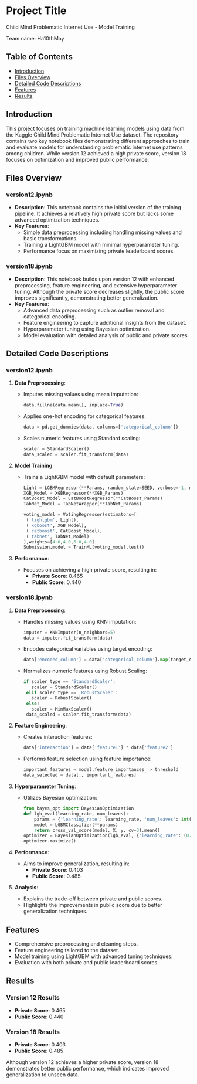 # Project Title

Child Mind Problematic Internet Use - Model Training

Team name: Ha10thMay


## Table of Contents

- [Introduction](#introduction)
- [Files Overview](#files-overview)
- [Detailed Code Descriptions](#detailed-code-descriptions)
- [Features](#features)
- [Results](#results)

## Introduction

This project focuses on training machine learning models using data from the Kaggle Child Mind Problematic Internet Use dataset. The repository contains two key notebook files demonstrating different approaches to train and evaluate models for understanding problematic internet use patterns among children. While version 12 achieved a high private score, version 18 focuses on optimization and improved public performance.

## Files Overview

### version12.ipynb
- **Description**: This notebook contains the initial version of the training pipeline. It achieves a relatively high private score but lacks some advanced optimization techniques.
- **Key Features**:
  - Simple data preprocessing including handling missing values and basic transformations.
  - Training a LightGBM model with minimal hyperparameter tuning.
  - Performance focus on maximizing private leaderboard scores.

### version18.ipynb
- **Description**: This notebook builds upon version 12 with enhanced preprocessing, feature engineering, and extensive hyperparameter tuning. Although the private score decreases slightly, the public score improves significantly, demonstrating better generalization.
- **Key Features**:
  - Advanced data preprocessing such as outlier removal and categorical encoding.
  - Feature engineering to capture additional insights from the dataset.
  - Hyperparameter tuning using Bayesian optimization.
  - Model evaluation with detailed analysis of public and private scores.

## Detailed Code Descriptions

### version12.ipynb

1. **Data Preprocessing**:
   - Imputes missing values using mean imputation:
     ```python
     data.fillna(data.mean(), inplace=True)
     ```
   - Applies one-hot encoding for categorical features:
     ```python
     data = pd.get_dummies(data, columns=['categorical_column'])
     ```
   - Scales numeric features using Standard scaling:
     ```python
     scaler = StandardScaler()
     data_scaled = scaler.fit_transform(data)
     ```

2. **Model Training**:
   - Trains a LightGBM model with default parameters:
     ```python
     Light = LGBMRegressor(**Params, random_state=SEED, verbose=-1, n_estimators=300)
     XGB_Model = XGBRegressor(**XGB_Params)
     CatBoost_Model = CatBoostRegressor(**CatBoost_Params)
     TabNet_Model = TabNetWrapper(**TabNet_Params)

     voting_model = VotingRegressor(estimators=[
      ('lightgbm', Light),
      ('xgboost', XGB_Model),
      ('catboost', CatBoost_Model),
      ('tabnet', TabNet_Model)
     ],weights=[4.0,4.0,5.0,4.0]
     Submission,model = TrainML(voting_model,test))
        ```
        
3. **Performance**:
   - Focuses on achieving a high private score, resulting in:
     - **Private Score**: 0.465
     - **Public Score**: 0.440

### version18.ipynb

1. **Data Preprocessing**:
   - Handles missing values using KNN imputation:
     ```python
     imputer = KNNImputer(n_neighbors=5)
     data = imputer.fit_transform(data)
     ```
   - Encodes categorical variables using target encoding:
     ```python
     data['encoded_column'] = data['categorical_column'].map(target_encoding_dict)
     ```
   - Normalizes numeric features using Robust Scaling:
     ```python
     if scaler_type == 'StandardScaler':
        scaler = StandardScaler()
      elif scaler_type == 'RobustScaler':
        scaler = RobustScaler()
      else:
        scaler = MinMaxScaler()
      data_scaled = scaler.fit_transform(data)
     ```

2. **Feature Engineering**:
   - Creates interaction features:
     ```python
     data['interaction'] = data['feature1'] * data['feature2']
     ```
   - Performs feature selection using feature importance:
     ```python
     important_features = model.feature_importances_ > threshold
     data_selected = data[:, important_features]
     ```

3. **Hyperparameter Tuning**:
   - Utilizes Bayesian optimization:
     ```python
     from bayes_opt import BayesianOptimization
     def lgb_eval(learning_rate, num_leaves):
         params = {'learning_rate': learning_rate, 'num_leaves': int(num_leaves)}
         model = LGBMClassifier(**params)
         return cross_val_score(model, X, y, cv=3).mean()
     optimizer = BayesianOptimization(lgb_eval, {'learning_rate': (0.01, 0.3), 'num_leaves': (20, 50)})
     optimizer.maximize()
     ```

4. **Performance**:
   - Aims to improve generalization, resulting in:
     - **Private Score**: 0.403
     - **Public Score**: 0.485

5. **Analysis**:
   - Explains the trade-off between private and public scores.
   - Highlights the improvements in public score due to better generalization techniques.

## Features

- Comprehensive preprocessing and cleaning steps.
- Feature engineering tailored to the dataset.
- Model training using LightGBM with advanced tuning techniques.
- Evaluation with both private and public leaderboard scores.

## Results

### Version 12 Results
- **Private Score**: 0.465
- **Public Score**: 0.440

### Version 18 Results
- **Private Score**: 0.403
- **Public Score**: 0.485

Although version 12 achieves a higher private score, version 18 demonstrates better public performance, which indicates improved generalization to unseen data.
